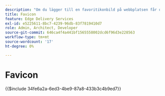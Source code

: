 ```yaml
---
description: "Om du lägger till en favoritikonbild på webbplatsen får den ett professionellt utseende i besökarens webbläsare:"
title: Favicon
feature: Edge Delivery Services
exl-id: e5225611-8bc7-4239-96db-83f7819410d7
role: Admin, Architect, Developer
source-git-commit: 646ca4f4a441bf1565558002dcd6f96d3e228563
workflow-type: tm+mt
source-wordcount: '17'
ht-degree: 0%

---
```


# Favicon

{{$include 34fe6a2a-6ed3-4be9-87a8-433b3c4b9ed7}}
